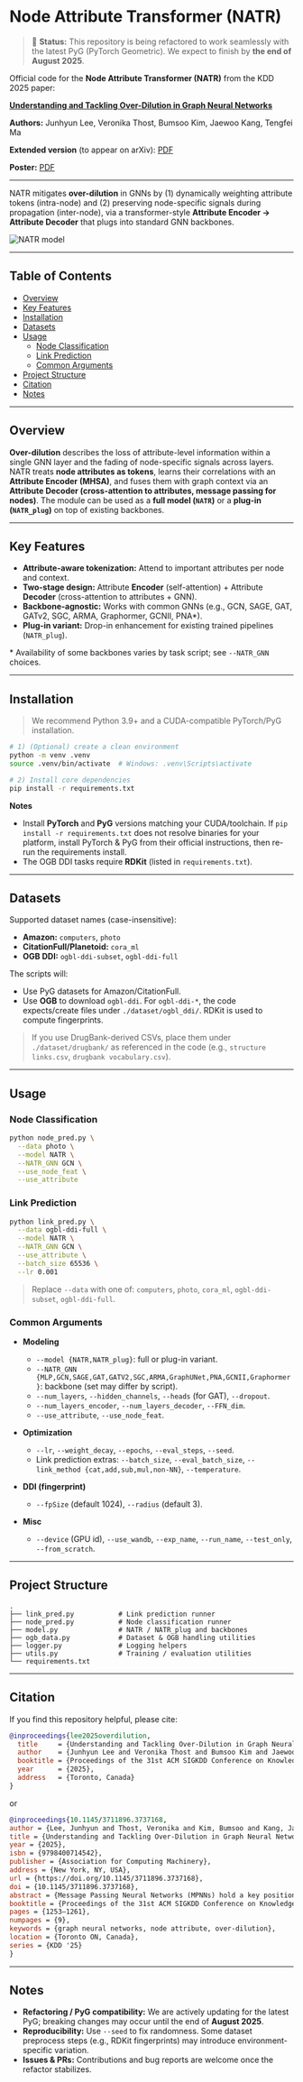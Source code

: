 
# Node Attribute Transformer (NATR)
> 🚧 **Status:** This repository is being refactored to work seamlessly with the latest PyG (PyTorch Geometric). We expect to finish by **the end of August 2025**.

Official code for the **Node Attribute Transformer (NATR)** from the KDD 2025 paper:

**[Understanding and Tackling Over-Dilution in Graph Neural Networks](https://dl.acm.org/doi/10.1145/3711896.3737168)**

**Authors:** Junhyun Lee, Veronika Thost, Bumsoo Kim, Jaewoo Kang, Tengfei Ma

**Extended version** (to appear on arXiv): [PDF](./extended_version.pdf)

**Poster:** [PDF](./KDD_poster.pdf)

---

NATR mitigates **over-dilution** in GNNs by (1) dynamically weighting attribute tokens (intra-node) and (2) preserving node-specific signals during propagation (inter-node), via a transformer-style **Attribute Encoder → Attribute Decoder** that plugs into standard GNN backbones.

![NATR model](./NATRmodel.png)

---

## Table of Contents
- [Overview](#overview)
- [Key Features](#key-features)
- [Installation](#installation)
- [Datasets](#datasets)
- [Usage](#usage)
  - [Node Classification](#node-classification)
  - [Link Prediction](#link-prediction)
  - [Common Arguments](#common-arguments)
- [Project Structure](#project-structure)
- [Citation](#citation)
- [Notes](#notes)

---

## Overview
**Over-dilution** describes the loss of attribute-level information within a single GNN layer and the fading of node-specific signals across layers. NATR treats **node attributes as tokens**, learns their correlations with an **Attribute Encoder (MHSA)**, and fuses them with graph context via an **Attribute Decoder (cross-attention to attributes, message passing for nodes)**. The module can be used as a **full model (`NATR`)** or a **plug-in (`NATR_plug`)** on top of existing backbones.

---

## Key Features
- **Attribute-aware tokenization:** Attend to important attributes per node and context.
- **Two-stage design:** Attribute **Encoder** (self-attention) + Attribute **Decoder** (cross-attention to attributes + GNN).
- **Backbone-agnostic:** Works with common GNNs (e.g., GCN, SAGE, GAT, GATv2, SGC, ARMA, Graphormer, GCNII, PNA*).
- **Plug-in variant:** Drop-in enhancement for existing trained pipelines (`NATR_plug`).

\* Availability of some backbones varies by task script; see `--NATR_GNN` choices.

---

## Installation

> We recommend Python 3.9+ and a CUDA-compatible PyTorch/PyG installation.

```bash
# 1) (Optional) create a clean environment
python -m venv .venv
source .venv/bin/activate  # Windows: .venv\Scripts\activate

# 2) Install core dependencies
pip install -r requirements.txt
````

**Notes**

* Install **PyTorch** and **PyG** versions matching your CUDA/toolchain. If `pip install -r requirements.txt` does not resolve binaries for your platform, install PyTorch & PyG from their official instructions, then re-run the requirements install.
* The OGB DDI tasks require **RDKit** (listed in `requirements.txt`).

---

## Datasets

Supported dataset names (case-insensitive):

* **Amazon:** `computers`, `photo`
* **CitationFull/Planetoid:** `cora_ml`
* **OGB DDI:** `ogbl-ddi-subset`, `ogbl-ddi-full`

The scripts will:

* Use PyG datasets for Amazon/CitationFull.
* Use **OGB** to download `ogbl-ddi`.
  For `ogbl-ddi-*`, the code expects/create files under `./dataset/ogbl_ddi/`. RDKit is used to compute fingerprints.

> If you use DrugBank-derived CSVs, place them under `./dataset/drugbank/` as referenced in the code (e.g., `structure links.csv`, `drugbank vocabulary.csv`).

---

## Usage

### Node Classification

```bash
python node_pred.py \
  --data photo \
  --model NATR \
  --NATR_GNN GCN \
  --use_node_feat \
  --use_attribute
```

### Link Prediction

```bash
python link_pred.py \
  --data ogbl-ddi-full \
  --model NATR \
  --NATR_GNN GCN \
  --use_attribute \
  --batch_size 65536 \
  --lr 0.001
```

> Replace `--data` with one of: `computers`, `photo`, `cora_ml`, `ogbl-ddi-subset`, `ogbl-ddi-full`.

### Common Arguments

* **Modeling**

  * `--model {NATR,NATR_plug}`: full or plug-in variant.
  * `--NATR_GNN {MLP,GCN,SAGE,GAT,GATV2,SGC,ARMA,GraphUNet,PNA,GCNII,Graphormer}`: backbone (set may differ by script).
  * `--num_layers`, `--hidden_channels`, `--heads` (for GAT), `--dropout`.
  * `--num_layers_encoder`, `--num_layers_decoder`, `--FFN_dim`.
  * `--use_attribute`, `--use_node_feat`.
* **Optimization**

  * `--lr`, `--weight_decay`, `--epochs`, `--eval_steps`, `--seed`.
  * Link prediction extras: `--batch_size`, `--eval_batch_size`, `--link_method {cat,add,sub,mul,non-NN}`, `--temperature`.
* **DDI (fingerprint)**

  * `--fpSize` (default 1024), `--radius` (default 3).
* **Misc**

  * `--device` (GPU id), `--use_wandb`, `--exp_name`, `--run_name`, `--test_only`, `--from_scratch`.

---

## Project Structure

```
.
├── link_pred.py           # Link prediction runner
├── node_pred.py           # Node classification runner
├── model.py               # NATR / NATR_plug and backbones
├── ogb_data.py            # Dataset & OGB handling utilities
├── logger.py              # Logging helpers
├── utils.py               # Training / evaluation utilities
└── requirements.txt
```

---

## Citation

If you find this repository helpful, please cite:

```bibtex
@inproceedings{lee2025overdilution,
  title     = {Understanding and Tackling Over-Dilution in Graph Neural Networks},
  author    = {Junhyun Lee and Veronika Thost and Bumsoo Kim and Jaewoo Kang and Tengfei Ma},
  booktitle = {Proceedings of the 31st ACM SIGKDD Conference on Knowledge Discovery and Data Mining (KDD)},
  year      = {2025},
  address   = {Toronto, Canada}
}
```

or

```bibtex
@inproceedings{10.1145/3711896.3737168,
author = {Lee, Junhyun and Thost, Veronika and Kim, Bumsoo and Kang, Jaewoo and Ma, Tengfei},
title = {Understanding and Tackling Over-Dilution in Graph Neural Networks},
year = {2025},
isbn = {9798400714542},
publisher = {Association for Computing Machinery},
address = {New York, NY, USA},
url = {https://doi.org/10.1145/3711896.3737168},
doi = {10.1145/3711896.3737168},
abstract = {Message Passing Neural Networks (MPNNs) hold a key position in machine learning on graphs, but they struggle with unintended behaviors, such as over-smoothing and over-squashing, due to irregular data structures. The observation and formulation of these limitations have become foundational in constructing more informative graph representations. In this paper, we delve into the limitations of MPNNs, focusing on aspects that have previously been overlooked. Our observations reveal that even within a single layer, the information specific to an individual node can become significantly diluted. To delve into this phenomenon in depth, we present the concept of Over-dilution and formulate it with two dilution factors: intra-node dilution for attribute-level and inter-node dilution for node-level representations. We also introduce a transformer-based solution that alleviates over-dilution and complements existing node embedding methods like MPNNs. Our findings provide new insights and contribute to the development of informative representations. The implementation and supplementary materials are publicly available at https://github.com/LeeJunHyun/NATR.},
booktitle = {Proceedings of the 31st ACM SIGKDD Conference on Knowledge Discovery and Data Mining V.2},
pages = {1253–1261},
numpages = {9},
keywords = {graph neural networks, node attribute, over-dilution},
location = {Toronto ON, Canada},
series = {KDD '25}
}
```

---

## Notes

* **Refactoring / PyG compatibility:** We are actively updating for the latest PyG; breaking changes may occur until the end of **August 2025**.
* **Reproducibility:** Use `--seed` to fix randomness. Some dataset preprocess steps (e.g., RDKit fingerprints) may introduce environment-specific variation.
* **Issues & PRs:** Contributions and bug reports are welcome once the refactor stabilizes.
